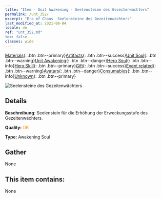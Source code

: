 ```yaml
---
title: "Item - Unit Awakening - Seelensteine des Gezeitenwächters"
permalink: /unt_352/
excerpt: "Era of Chaos  Seelensteine des Gezeitenwächters"
last_modified_at: 2021-08-04
locale: de
ref: "unt_352.md"
toc: false
classes: wide
---
```

 [Materials](/ItemsDE/){: .btn .btn--primary}[Artifacts](/ItemsDE/Artifacts/){: .btn .btn--success}[Unit Soul](/ItemsDE/UnitSoul/){: .btn .btn--warning}[Unit Awakening](/ItemsDE/UnitAwakening/){: .btn .btn--danger}[Hero Soul](/ItemsDE/HeroSoul/){: .btn .btn--info}[Hero Skill](/ItemsDE/HeroSkill/){: .btn .btn--primary}[Gift](/ItemsDE/Gift/){: .btn .btn--success}[Event related](/ItemsDE/Events/){: .btn .btn--warning}[Avatars](/ItemsDE/Avatars/){: .btn .btn--danger}[Consumables](/ItemsDE/Consumables/){: .btn .btn--info}[Unknown](/ItemsDE/Unknown/){: .btn .btn--primary}

 ![Seelensteine des Gezeitenwächters](/images/u/tia_yurenyongshi.jpg)

## Details
 **Beschreibung:** Seelenstein für die Erhöhung der Erweckungsstufe des Gezeitenwächters.

 **Quality:** <span style="color: #FF8C00">OK</span>

 **Type:** Awakening Soul

## Gather

  None

## This item contains:

  None

